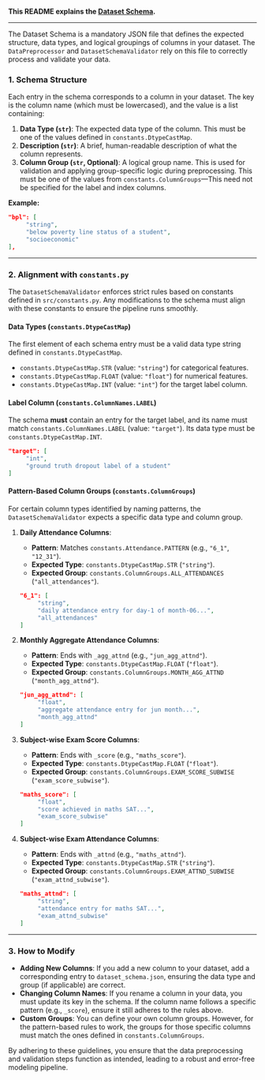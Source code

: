 **This README explains the [Dataset Schema](dataset_schema.json).**

---

The Dataset Schema is a mandatory JSON file that defines the expected structure, data types, and logical groupings of columns in your dataset. The `DataPreprocessor` and `DatasetSchemaValidator` rely on this file to correctly process and validate your data.

### 1. Schema Structure

Each entry in the schema corresponds to a column in your dataset. The key is the column name (which must be lowercased), and the value is a list containing:

1.  **Data Type (`str`)**: The expected data type of the column. This must be one of the values defined in `constants.DtypeCastMap`.
2.  **Description (`str`)**: A brief, human-readable description of what the column represents.
3.  **Column Group (`str`, Optional)**: A logical group name. This is used for validation and applying group-specific logic during preprocessing. This must be one of the values from `constants.ColumnGroups`—This need not be specified for the label and index columns.

**Example:**
```json
"bpl": [
     "string",
     "below poverty line status of a student",
     "socioeconomic"
],
```

---

### 2. Alignment with `constants.py`

The `DatasetSchemaValidator` enforces strict rules based on constants defined in `src/constants.py`. Any modifications to the schema must align with these constants to ensure the pipeline runs smoothly.

#### **Data Types (`constants.DtypeCastMap`)**

The first element of each schema entry must be a valid data type string defined in `constants.DtypeCastMap`.

-   `constants.DtypeCastMap.STR` (value: `"string"`) for categorical features.
-   `constants.DtypeCastMap.FLOAT` (value: `"float"`) for numerical features.
-   `constants.DtypeCastMap.INT` (value: `"int"`) for the target label column.

#### **Label Column (`constants.ColumnNames.LABEL`)**

The schema **must** contain an entry for the target label, and its name must match `constants.ColumnNames.LABEL` (value: `"target"`). Its data type must be `constants.DtypeCastMap.INT`.

```json
"target": [
     "int",
     "ground truth dropout label of a student"
]
```

#### **Pattern-Based Column Groups (`constants.ColumnGroups`)**

For certain column types identified by naming patterns, the `DatasetSchemaValidator` expects a specific data type and column group.

1.  **Daily Attendance Columns**:
    -   **Pattern**: Matches `constants.Attendance.PATTERN` (e.g., `"6_1"`, `"12_31"`).
    -   **Expected Type**: `constants.DtypeCastMap.STR` (`"string"`).
    -   **Expected Group**: `constants.ColumnGroups.ALL_ATTENDANCES` (`"all_attendances"`).
    ```json
    "6_1": [
         "string",
         "daily attendance entry for day-1 of month-06...",
         "all_attendances"
    ]
    ```

2.  **Monthly Aggregate Attendance Columns**:
    -   **Pattern**: Ends with `_agg_attnd` (e.g., `"jun_agg_attnd"`).
    -   **Expected Type**: `constants.DtypeCastMap.FLOAT` (`"float"`).
    -   **Expected Group**: `constants.ColumnGroups.MONTH_AGG_ATTND` (`"month_agg_attnd"`).
    ```json
    "jun_agg_attnd": [
         "float",
         "aggregate attendance entry for jun month...",
         "month_agg_attnd"
    ]
    ```

3.  **Subject-wise Exam Score Columns**:
    -   **Pattern**: Ends with `_score` (e.g., `"maths_score"`).
    -   **Expected Type**: `constants.DtypeCastMap.FLOAT` (`"float"`).
    -   **Expected Group**: `constants.ColumnGroups.EXAM_SCORE_SUBWISE` (`"exam_score_subwise"`).
    ```json
    "maths_score": [
         "float",
         "score achieved in maths SAT...",
         "exam_score_subwise"
    ]
    ```

4.  **Subject-wise Exam Attendance Columns**:
    -   **Pattern**: Ends with `_attnd` (e.g., `"maths_attnd"`).
    -   **Expected Type**: `constants.DtypeCastMap.STR` (`"string"`).
    -   **Expected Group**: `constants.ColumnGroups.EXAM_ATTND_SUBWISE` (`"exam_attnd_subwise"`).
    ```json
    "maths_attnd": [
         "string",
         "attendance entry for maths SAT...",
         "exam_attnd_subwise"
    ]
    ```

---

### 3. How to Modify

-   **Adding New Columns**: If you add a new column to your dataset, add a corresponding entry to `dataset_schema.json`, ensuring the data type and group (if applicable) are correct.
-   **Changing Column Names**: If you rename a column in your data, you must update its key in the schema. If the column name follows a specific pattern (e.g., `_score`), ensure it still adheres to the rules above.
-   **Custom Groups**: You can define your own column groups. However, for the pattern-based rules to work, the groups for those specific columns must match the ones defined in `constants.ColumnGroups`.

By adhering to these guidelines, you ensure that the data preprocessing and validation steps function as intended, leading to a robust and error-free modeling pipeline.